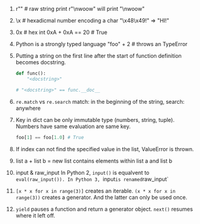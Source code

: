1.	r"" # raw string
	print r"\nwoow" will print "\nwoow"

2.	\x # hexadicmal number encoding a char
	"\x48\x49!" => "HI!"

3.	0x # hex int
	0xA + 0xA == 20 # True

4.	Python is a strongly typed language
	"foo" + 2 # throws an TypeError

5.	Putting a string on the first line after the start of function definition becomes docstring.
	```python
	def func():
		"<docstring>"

	# "<docstring>" == func.__doc__
	```

6.	`re.match` vs `re.search`
	match: in the beginning of the string, search: anywhere

7.	Key in dict can be only immutable type (numbers, string, tuple). Numbers have same evaluation are same key.
	```py
	foo[1] == foo[1.0] # True
	```
8.	If index can not find the specified value in the list, ValueError is thrown.

9.	list a + list b = new list contains elements within list a and list b

10.	input & raw_input
	In Python 2, `input()` is equalvent to `eval(raw_input()).
	In Python 3, `input` is renamed `raw_input`

11.	`[x * x for x in range(3)]` creates an iterable. `(x * x for x in range(3))` creates a generator. And the latter can only be used once.

12. `yield` pauses a function and return a generator object. `next()` resumes where it left off.	
	